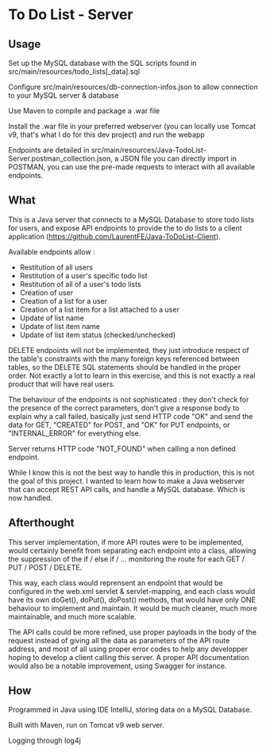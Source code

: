 # To Do List - Server

## Usage

Set up the MySQL database with the SQL scripts found in src/main/resources/todo_lists[_data].sql

Configure src/main/resources/db-connection-infos.json to allow connection to your MySQL server & database

Use Maven to compile and package a .war file

Install the .war file in your preferred webserver (you can locally use Tomcat v9, that's what I do for this dev project)
and run the webapp

Endpoints are detailed in src/main/resources/Java-TodoList-Server.postman_collection.json, a JSON file you can directly
import in POSTMAN, you can use the pre-made requests to interact with all available endpoints.

## What

This is a Java server that connects to a MySQL Database to store todo lists for users, and expose API 
endpoints to provide the to do lists to a client application (https://github.com/LaurentFE/Java-ToDoList-Client).

Available endpoints allow :
- Restitution of all users
- Restitution of a user's specific todo list
- Restitution of all of a user's todo lists
- Creation of user 
- Creation of a list for a user
- Creation of a list item for a list attached to a user 
- Update of list name
- Update of list item name
- Update of list item status (checked/unchecked)

DELETE endpoints will not be implemented, they just introduce respect of the table's constraints with the many 
foreign keys referenced between tables, so the DELETE SQL statements should be handled in the proper order. Not exactly 
a lot to learn in this exercise, and this is not exactly a real product that will have real users.

The behaviour of the endpoints is not sophisticated : they don't check for the presence of the correct parameters, don't
give a response body to explain why a call failed, basically just send HTTP code "OK" and send the data for GET, 
"CREATED" for POST, and "OK" for PUT endpoints, or "INTERNAL_ERROR" for everything else.

Server returns HTTP code "NOT_FOUND" when calling a non defined endpoint.

While I know this is not the best way to handle this in production, this is not the goal of this project. I wanted to 
learn how to make a Java webserver that can accept REST API calls, and handle a MySQL database. Which is now handled.

## Afterthought

This server implementation, if more API routes were to be implemented, would certainly benefit from separating each endpoint into a class, allowing the suppression of the if / else if / ... monitoring the route for each GET / PUT / POST / DELETE.

This way, each class would reprensent an endpoint that would be configured in the web.xml servlet & servlet-mapping, and each class would have its own doGet(), doPut(), doPost() methods, that would have only ONE behaviour to implement and maintain. It would be much cleaner, much more maintainable, and much more scalable.

The API calls could be more refined, use proper payloads in the body of the request instead of giving all the data as parameters of the API route address, and most of all using proper error codes to help any developper hoping to develop a client calling this server.
A proper API documentation would also be a notable improvement, using Swagger for instance.

## How

Programmed in Java using IDE IntelliJ, storing data on a MySQL Database. 

Built with Maven, run on Tomcat v9 web server.

Logging through log4j
